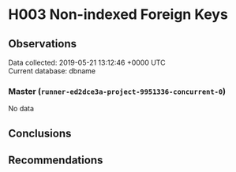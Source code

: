 # H003 Non-indexed Foreign Keys #

## Observations ##
Data collected: 2019-05-21 13:12:46 +0000 UTC  
Current database: dbname  

### Master (`runner-ed2dce3a-project-9951336-concurrent-0`) ###


No data


## Conclusions ##


## Recommendations ##

